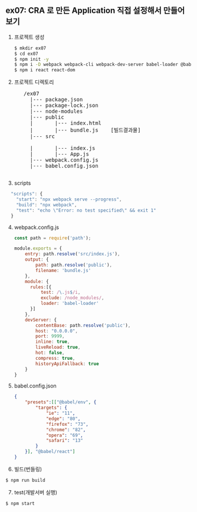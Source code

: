 ## ex07: CRA 로 만든 Application 직접 설정해서 만들어보기

1. 프로젝트 생성
    ```bash
    $ mkdir ex07
    $ cd ex07
    $ npm init -y
    $ npm i -D webpack webpack-cli webpack-dev-server babel-loader @babel/core @babel/preset-env @babel/preset-react
    $ npm i react react-dom
    ```
2. 프로젝트 디렉토리
    <pre>
      /ex07
        |--- package.json
        |--- package-lock.json
        |--- node-modules
        |--- public
        |       |--- index.html
        |       |--- bundle.js    [빌드결과물]
        |--- src

        |       |--- index.js
        |       |--- App.js
        |--- webpack.config.js
        |--- babel.config.json
    </pre>

3. scripts
```javascript
  "scripts": {
    "start": "npx webpack serve --progress",
    "build": "npx webpack",
    "test": "echo \"Error: no test specified\" && exit 1"
  }
```

4. webpack.config.js
    ```javascript
    const path = require('path');

    module.exports = {
        entry: path.resolve('src/index.js'),
        output: {
            path: path.resolve('public'),
            filename: 'bundle.js'
        },
        module: {
          rules:[{
              test: /\.js$/i,
              exclude: /node_modules/,
              loader: 'babel-loader'
          }]
        },
        devServer: {
            contentBase: path.resolve('public'),
            host: "0.0.0.0",
            port: 9999,
            inline: true,
            liveReload: true,
            hot: false,
            compress: true,
            historyApiFallback: true
        }
    }
    ```

5. babel.config.json
    ```json
    {
        "presets":[["@babel/env", {
            "targets": {
                "ie": "11",
                "edge": "80",
                "firefox": "73",
                "chrome": "82",
                "opera": "69",
                "safari": "13"
            }
        }], "@babel/react"]
    }
    ```

6. 빌드(번들링)
```bash
$ npm run build
```

7. test(개발서버 실행)
```
$ npm start
```